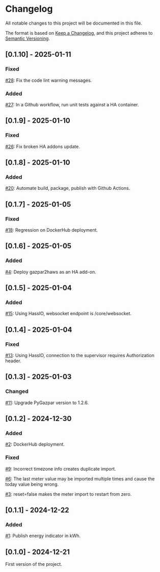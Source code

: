# Changelog

All notable changes to this project will be documented in this file.

The format is based on [Keep a Changelog](https://keepachangelog.com/en/1.0.0/),
and this project adheres to [Semantic Versioning](https://semver.org/spec/v2.0.0.html).

## [0.1.10] - 2025-01-11

### Fixed

[#28](https://github.com/ssenart/gazpar2haws/issues/28): Fix the code lint warning messages.

### Added

[#27](https://github.com/ssenart/gazpar2haws/issues/27): In a Github workflow, run unit tests against a HA container.

## [0.1.9] - 2025-01-10

### Fixed

[#26](https://github.com/ssenart/gazpar2haws/issues/26): Fix broken HA addons update.

## [0.1.8] - 2025-01-10

### Added

[#20](https://github.com/ssenart/gazpar2haws/issues/20): Automate build, package, publish with Github Actions.

## [0.1.7] - 2025-01-05

### Fixed

[#18](https://github.com/ssenart/gazpar2haws/issues/18): Regression on DockerHub deployment.

## [0.1.6] - 2025-01-05

### Added

[#4](https://github.com/ssenart/gazpar2haws/issues/4): Deploy gazpar2haws as an HA add-on.

## [0.1.5] - 2025-01-04

### Added

[#15](https://github.com/ssenart/gazpar2haws/issues/15): Using HassIO, websocket endpoint is /core/websocket.

## [0.1.4] - 2025-01-04

### Fixed

[#13](https://github.com/ssenart/gazpar2haws/issues/13): Using HassIO, connection to the supervisor requires Authorization header.

## [0.1.3] - 2025-01-03

### Changed

[#11](https://github.com/ssenart/gazpar2haws/issues/11): Upgrade PyGazpar version to 1.2.6.

## [0.1.2] - 2024-12-30

### Added

[#2](https://github.com/ssenart/gazpar2haws/issues/2): DockerHub deployment.

### Fixed

[#9](https://github.com/ssenart/gazpar2haws/issues/9): Incorrect timezone info creates duplicate import.

[#6](https://github.com/ssenart/gazpar2haws/issues/6): The last meter value may be imported multiple times and cause the today value being wrong.

[#3](https://github.com/ssenart/gazpar2haws/issues/3): reset=false makes the meter import to restart from zero.

## [0.1.1] - 2024-12-22

### Added

[#1](https://github.com/ssenart/gazpar2haws/issues/1): Publish energy indicator in kWh.

## [0.1.0] - 2024-12-21

First version of the project.
